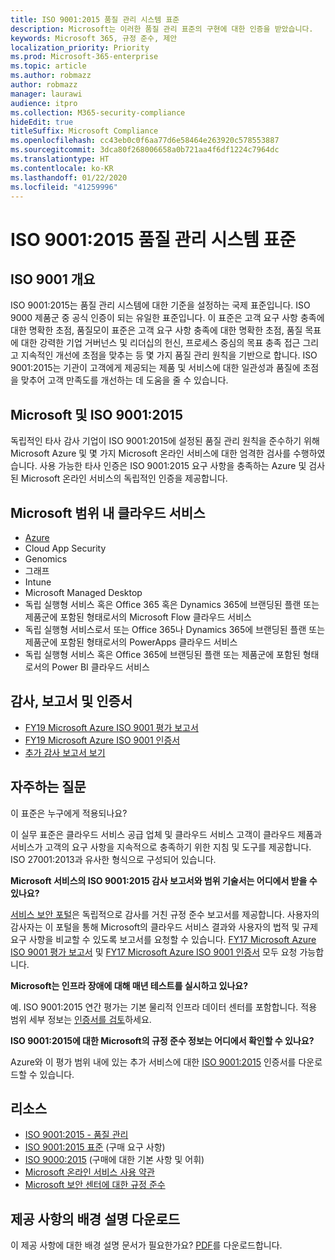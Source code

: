 ```yaml
---
title: ISO 9001:2015 품질 관리 시스템 표준
description: Microsoft는 이러한 품질 관리 표준의 구현에 대한 인증을 받았습니다.
keywords: Microsoft 365, 규정 준수, 제안
localization_priority: Priority
ms.prod: Microsoft-365-enterprise
ms.topic: article
ms.author: robmazz
author: robmazz
manager: laurawi
audience: itpro
ms.collection: M365-security-compliance
hideEdit: true
titleSuffix: Microsoft Compliance
ms.openlocfilehash: cc43eb0c0f6aa77d6e58464e263920c578553887
ms.sourcegitcommit: 3dca80f268006658a0b721aa4f6df1224c7964dc
ms.translationtype: HT
ms.contentlocale: ko-KR
ms.lasthandoff: 01/22/2020
ms.locfileid: "41259996"
---
```

# <a name="iso-90012015-quality-management-systems-standards"></a>ISO 9001:2015 품질 관리 시스템 표준

## <a name="iso-9001-overview"></a>ISO 9001 개요

ISO 9001:2015는 품질 관리 시스템에 대한 기준을 설정하는 국제 표준입니다. ISO 9000 제품군 중 공식 인증이 되는 유일한 표준입니다. 이 표준은 고객 요구 사항 충족에 대한 명확한 초점, 품질모이 표준은 고객 요구 사항 충족에 대한 명확한 초점, 품질 목표에 대한 강력한 기업 거버넌스 및 리더십의 헌신, 프로세스 중심의 목표 충족 접근 그리고 지속적인 개선에 초점을 맞추는 등 몇 가지 품질 관리 원칙을 기반으로 합니다. ISO 9001:2015는 기관이 고객에게 제공되는 제품 및 서비스에 대한 일관성과 품질에 초점을 맞추어 고객 만족도를 개선하는 데 도움을 줄 수 있습니다.

## <a name="microsoft-and-iso-90012015"></a>Microsoft 및 ISO 9001:2015

독립적인 타사 감사 기업이 ISO 9001:2015에 설정된 품질 관리 원칙을 준수하기 위해 Microsoft Azure 및 몇 가지 Microsoft 온라인 서비스에 대한 엄격한 검사를 수행하였습니다. 사용 가능한 타사 인증은 ISO 9001:2015 요구 사항을 충족하는 Azure 및 검사된 Microsoft 온라인 서비스의 독립적인 인증을 제공합니다.

## <a name="microsoft-in-scope-cloud-services"></a>Microsoft 범위 내 클라우드 서비스

- [Azure](https://aka.ms/AzureCompliance)
- Cloud App Security
- Genomics
- 그래프
- Intune
- Microsoft Managed Desktop
- 독립 실행형 서비스 혹은 Office 365 혹은 Dynamics 365에 브랜딩된 플랜 또는 제품군에 포함된 형태로서의 Microsoft Flow 클라우드 서비스
- 독립 실행형 서비스로서 또는 Office 365나 Dynamics 365에 브랜딩된 플랜 또는 제품군에 포함된 형태로서의 PowerApps 클라우드 서비스
- 독립 실행형 서비스 혹은 Office 365에 브랜딩된 플랜 또는 제품군에 포함된 형태로서의 Power BI 클라우드 서비스

## <a name="audits-reports-and-certificates"></a>감사, 보고서 및 인증서

- [FY19 Microsoft Azure ISO 9001 평가 보고서](https://go.microsoft.com/fwlink/p/?linkid=2077661)
- [FY19 Microsoft Azure ISO 9001 인증서](https://go.microsoft.com/fwlink/p/?linkid=2077747)
- [추가 감사 보고서 보기](https://aka.ms/auditreports)

## <a name="frequently-asked-questions"></a>자주하는 질문

이 표준은 누구에게 적용되나요?

이 실무 표준은 클라우드 서비스 공급 업체 및 클라우드 서비스 고객이 클라우드 제품과 서비스가 고객의 요구 사항을 지속적으로 충족하기 위한 지침 및 도구를 제공합니다. ISO 27001:2013과 유사한 형식으로 구성되어 있습니다.

**Microsoft 서비스의 ISO 9001:2015 감사 보고서와 범위 기술서는 어디에서 받을 수 있나요?**

[서비스 보안 포털](https://support.office.com/article/Get-started-with-the-Service-Trust-Portal-for-Office-365-for-business-Azure-and-Dynamics-CRM-Online-subscriptions-f30e2353-0bd6-41ed-8347-eea1fb8d2662)은 독립적으로 감사를 거친 규정 준수 보고서를 제공합니다. 사용자의 감사자는 이 포털을 통해 Microsoft의 클라우드 서비스 결과와 사용자의 법적 및 규제 요구 사항을 비교할 수 있도록 보고서를 요청할 수 있습니다. [FY17 Microsoft Azure ISO 9001 평가 보고서](https://aka.ms/Azure9001Report) 및 [FY17 Microsoft Azure ISO 9001 인증서](https://aka.ms/Azure9001Cert) 모두 요청 가능합니다.

**Microsoft는 인프라 장애에 대해 매년 테스트를 실시하고 있나요?**

예. ISO 9001:2015 연간 평가는 기본 물리적 인프라 데이터 센터를 포함합니다. 적용 범위 세부 정보는 [인증서를 검토](https://aka.ms/Azure9001Cert)하세요.

**ISO 9001:2015에 대한 Microsoft의 규정 준수 정보는 어디에서 확인할 수 있나요?**

Azure와 이 평가 범위 내에 있는 추가 서비스에 대한 [ISO 9001:2015](https://aka.ms/Azure9001Cert) 인증서를 다운로드할 수 있습니다.

## <a name="resources"></a>리소스

- [ISO 9001:2015 - 품질 관리](https://www.iso.org/iso-9001-quality-management.html)
- [ISO 9001:2015 표준](https://www.iso.org/standard/62085.html) (구매 요구 사항)
- [ISO 9000:2015](https://www.iso.org/standard/45481.html) (구매에 대한 기본 사항 및 어휘)
- [Microsoft 온라인 서비스 사용 약관](https://aka.ms/Online-Services-Terms)
- [Microsoft 보안 센터에 대한 규정 준수](https://www.microsoft.com/trust-center/compliance/compliance-overview)

## <a name="download-the-offering-backgrounder"></a>제공 사항의 배경 설명 다운로드

이 제공 사항에 대한 배경 설명 문서가 필요한가요? [PDF](https://download.microsoft.com/download/E/6/3/E63F54DC-766E-477C-98D8-ADDB6A94F5C5/ISO-9001-Compliance.pdf )를 다운로드합니다.
